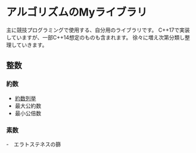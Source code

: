 # アルゴリズムのMyライブラリ
主に競技プログラミングで使用する、自分用のライブラリです。
C++17で実装していますが、一部C++14想定のものも含まれます。
徐々に増え次第分類し整理していきます。

## 整数

### 約数
- [約数列挙](https://github.com/shu8Cream/algorithm/blob/main/divisor.cpp)
- 最大公約数
- 最小公倍数

### 素数
-　エラトステネスの篩
